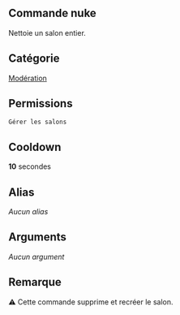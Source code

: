 ## Commande nuke
Nettoie un salon entier.

## Catégorie
[Modération](../categories/moderation.md)

## Permissions
`Gérer les salons`

## Cooldown
**10** secondes

## Alias
*Aucun alias*

## Arguments
*Aucun argument*

## Remarque
:warning: Cette commande supprime et recréer le salon.
